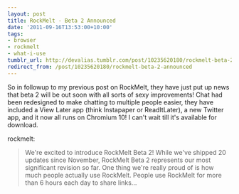 ```yaml
---
layout: post
title: RockMelt - Beta 2 Announced
date: '2011-09-16T13:53:00+10:00'
tags:
- browser
- rockmelt
- what-i-use
tumblr_url: http://devalias.tumblr.com/post/10235620180/rockmelt-beta-2-announced
redirect_from: /post/10235620180/rockmelt-beta-2-announced
---
```

So in followup to my previous post on RockMelt, they have just put up news that beta 2 will be out soon with all sorts of sexy improvements! Chat had been redesigned to make chatting to multiple people easier, they have included a View Later app (think Instapaper or ReadItLater), a new Twitter app, and it now all runs on Chromium 10! I can't wait till it's available for download.

rockmelt:
> We're excited to introduce RockMelt Beta 2! While we've shipped 20 updates since November, RockMelt Beta 2 represents our most significant revision so far. One thing we're really proud of is how much people actually use RockMelt. People use RockMelt for more than 6 hours each day to share links...
